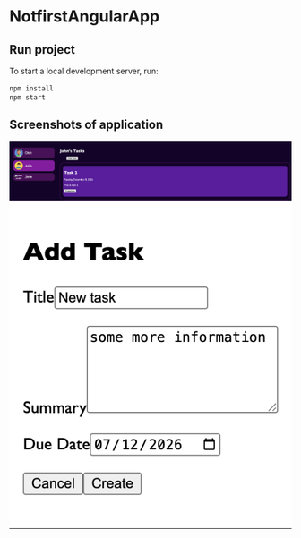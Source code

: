 # NotfirstAngularApp

## Run project

To start a local development server, run:

```
npm install
npm start
```

## Screenshots of application
![Main page](https://github.com/karmazinoleh/notfirst-angular-app/blob/master/Screenshot%202025-09-08%20at%2019.10.46.png)
![Add new task page](https://github.com/karmazinoleh/notfirst-angular-app/blob/master/Screenshot%202025-09-08%20at%2019.11.19.png)
